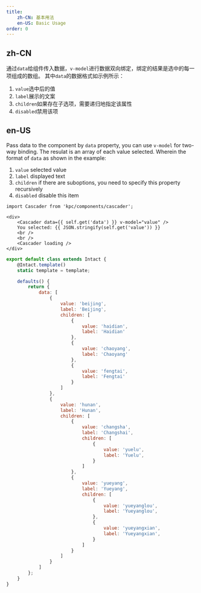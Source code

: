 ```yaml
---
title: 
    zh-CN: 基本用法
    en-US: Basic Usage
order: 0
---
```


## zh-CN

通过`data`给组件传入数据，`v-model`进行数据双向绑定，绑定的结果是选中的每一项组成的数组。
其中`data`的数据格式如示例所示：
1. `value`选中后的值
2. `label`展示的文案
3. `children`如果存在子选项，需要递归地指定该属性
4. `disabled`禁用该项

## en-US

Pass data to the component by `data` property, you can use `v-model` for two-way binding. 
The resulat is an array of each value selected. Wherein the format of `data` as shown in the example:
1. `value` selected value
2. `label` displayed text
3. `children` if there are suboptions, you need to specify this property recursively
4. `disabled` disable this item

```vdt
import Cascader from 'kpc/components/cascader';

<div>
    <Cascader data={{ self.get('data') }} v-model="value" />
    You selected: {{ JSON.stringify(self.get('value')) }}
    <br />
    <br />
    <Cascader loading />
</div>
```

```js
export default class extends Intact {
    @Intact.template()
    static template = template;

    defaults() {
        return {
            data: [
                {
                    value: 'beijing',
                    label: 'Beijing',
                    children: [
                        {
                            value: 'haidian',
                            label: 'Haidian'
                        },
                        {
                            value: 'chaoyang',
                            label: 'Chaoyang'
                        },
                        {
                            value: 'fengtai',
                            label: 'Fengtai'
                        }
                    ]
                },
                {
                    value: 'hunan',
                    label: 'Hunan',
                    children: [
                        {
                            value: 'changsha',
                            label: 'Changshai',
                            children: [
                                {
                                    value: 'yuelu',
                                    label: 'Yuelu',
                                }
                            ]
                        },
                        {
                            value: 'yueyang',
                            label: 'Yueyang',
                            children: [
                                {
                                    value: 'yueyanglou',
                                    label: 'Yueyanglou',
                                },
                                {
                                    value: 'yueyangxian',
                                    label: 'Yueyangxian',
                                }
                            ]
                        }
                    ]
                }
            ]
        };
    }
}
```
